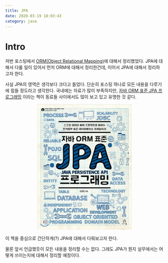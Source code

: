 ```yaml
---
title: JPA
date: 2020-03-19 18:03:43
category: java
---
```


# Intro

저번 포스팅에서 [ORM(Object Relational Mapping)](https://changrea.io/Java/orm/)에 대해서 정리했었다. JPA에 대해서 다룰 일이 있어서 먼저 ORM에 대해서 정리한건데, 이어서 JPA에 대해서 정리하고자 한다.

사실 JPA의 영역은 생각보다 크다고 들었다. 단순히 포스팅 하나로 모든 내용을 다루기에 힘들 정도라고 생각한다. 국내에는 자료가 많이 부족하지만, [자바 ORM 표준 JPA 프로그래밍](http://www.yes24.com/Product/Goods/19040233) 이라는 책이 동료들 사이에서도 많이 보고 있고 유명한 것 같다.

<div style="width: 300px; margin-left: auto!important; margin-right: auto!important;">
  <img src="./img/jpa-book.jpeg"/>
</div>



이 책을 중심으로 간단하게(?) JPA에 대해서 다뤄보고자 한다.

물론 앞서 언급했듯이 모든 내용을 정리할 수는 없다. 그래도 JPA가 뭔지 실무에서는 어떻게 쓰이는지에 대해서 정리할 예정이다.



